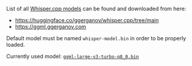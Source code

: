 List of all
[Whisper.cpp models](https://github.com/ggerganov/whisper.cpp/tree/master/models)
can be found and downloaded from here:

- <https://huggingface.co/ggerganov/whisper.cpp/tree/main>
- <https://ggml.ggerganov.com>

Default model must be named `whisper-model.bin` in order to be properly loaded.

Currently used model:
[`ggml-large-v3-turbo-q8_0.bin`](https://huggingface.co/ggerganov/whisper.cpp/resolve/main/ggml-large-v3-turbo-q8_0.bin)
